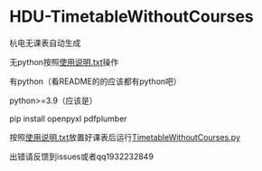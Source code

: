 # HDU-TimetableWithoutCourses
杭电无课表自动生成

无python按照[使用说明.txt](%E4%BD%BF%E7%94%A8%E8%AF%B4%E6%98%8E.txt)操作

有python（看README的的应该都有python吧）

python>=3.9（应该是）

pip install openpyxl pdfplumber

按照[使用说明.txt](%E4%BD%BF%E7%94%A8%E8%AF%B4%E6%98%8E.txt)放置好课表后运行[TimetableWithoutCourses.py](TimetableWithoutCourses.py)

出错请反馈到issues或者qq1932232849